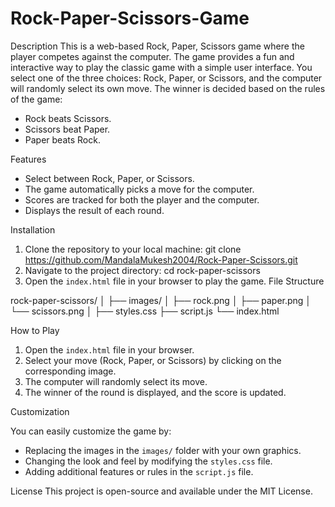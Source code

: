 # Rock-Paper-Scissors-Game
Description
This is a web-based Rock, Paper, Scissors game where the player competes against the computer. The game provides a fun and interactive way to play the classic game with a simple user interface. You select one of the three choices: Rock, Paper, or Scissors, and the computer will randomly select its own move. The winner is decided based on the rules of the game:

- Rock beats Scissors.
- Scissors beat Paper.
- Paper beats Rock.

Features

- Select between Rock, Paper, or Scissors.
- The game automatically picks a move for the computer.
- Scores are tracked for both the player and the computer.
- Displays the result of each round.

Installation
1. Clone the repository to your local machine:
git clone https://github.com/MandalaMukesh2004/Rock-Paper-Scissors.git
2. Navigate to the project directory:
cd rock-paper-scissors
3. Open the `index.html` file in your browser to play the game.
File Structure

rock-paper-scissors/
│
├── images/
│   ├── rock.png
│   ├── paper.png
│   └── scissors.png
│
├── styles.css
├── script.js
└── index.html

How to Play

1. Open the `index.html` file in your browser.
2. Select your move (Rock, Paper, or Scissors) by clicking on the corresponding image.
3. The computer will randomly select its move.
4. The winner of the round is displayed, and the score is updated.

Customization

You can easily customize the game by:
- Replacing the images in the `images/` folder with your own graphics.
- Changing the look and feel by modifying the `styles.css` file.
- Adding additional features or rules in the `script.js` file.

License
This project is open-source and available under the MIT License.
